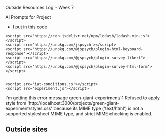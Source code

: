 Outside Resources Log - Week 7

AI Prompts for Project
- I put in this code <!DOCTYPE html>
<html>


<head>
    <title>Green Giant Experiment</title>
    <link href=data:, rel=icon>
    <link href='https://unpkg.com/jspsych/css/jspsych.css' rel='stylesheet' type='text/css'>
    <link href='styles.css' rel='stylesheet' type='text/css'>


    <script src='https://cdn.jsdelivr.net/npm/lodash/lodash.min.js'></script>
    <script src='https://unpkg.com/jspsych'></script>
    <script src='https://unpkg.com/@jspsych/plugin-html-keyboard-response'></script>
    <script src="https://unpkg.com/@jspsych/plugin-survey-likert"></script>
    <script src='https://unpkg.com/@jspsych/plugin-survey-html-form'></script>


    <script src='iat-conditions.js'></script>
    <script src='experiment.js'></script>
</head>


<body></body>


</html>

I'm getting this error message green-giant-experiment/:1 Refused to apply style from 'http://localhost:3000/projects/green-giant-experiment/styles.css' because its MIME type ('text/html') is not a supported stylesheet MIME type, and strict MIME checking is enabled.

Outside sites
- 
